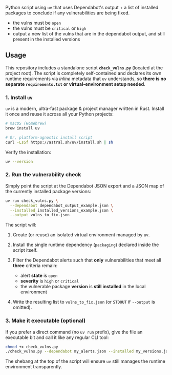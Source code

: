 Python script using `uv` that uses Dependabot's output + a list of installed packages to conclude if any vulnerabilities are being fixed.

- the vulns must be `open`
- the vulns must be `critical` or `high`
- output a new list of the vulns that are in the dependabot output, and still present in the installed versions

## Usage

This repository includes a standalone script **`check_vulns.py`** (located at the
project root). The script is completely self-contained and declares its own
runtime requirements via *inline* metadata that `uv` understands, so **there is
no separate `requirements.txt` or virtual-environment setup needed**.

### 1. Install `uv`

`uv` is a modern, ultra-fast package & project manager written in Rust. Install
it once and reuse it across all your Python projects:

```bash
# macOS (Homebrew)
brew install uv

# Or, platform-agnostic install script
curl -LsSf https://astral.sh/uv/install.sh | sh
```

Verify the installation:

```bash
uv --version
```

### 2. Run the vulnerability check

Simply point the script at the Dependabot JSON export and a JSON map of the
currently installed package versions:

```bash
uv run check_vulns.py \
  --dependabot dependabot_output_example.json \
  --installed installed_versions_example.json \
  --output vulns_to_fix.json
```

The script will:

1. Create (or reuse) an isolated virtual environment managed by `uv`.
2. Install the single runtime dependency (`packaging`) declared inside the
   script itself.
3. Filter the Dependabot alerts such that **only** vulnerabilities that meet
   all **three** criteria remain:

   - alert **state** is `open`
   - **severity** is `high` or `critical`
   - the vulnerable package **version** is **still installed** in the local
     environment

4. Write the resulting list to `vulns_to_fix.json` (or `STDOUT` if
   `--output` is omitted).

### 3. Make it executable (optional)

If you prefer a direct command (no `uv run` prefix), give the file an executable
bit and call it like any regular CLI tool:

```bash
chmod +x check_vulns.py
./check_vulns.py --dependabot my_alerts.json --installed my_versions.json
```

The shebang at the top of the script will ensure `uv` still manages the runtime
environment transparently.